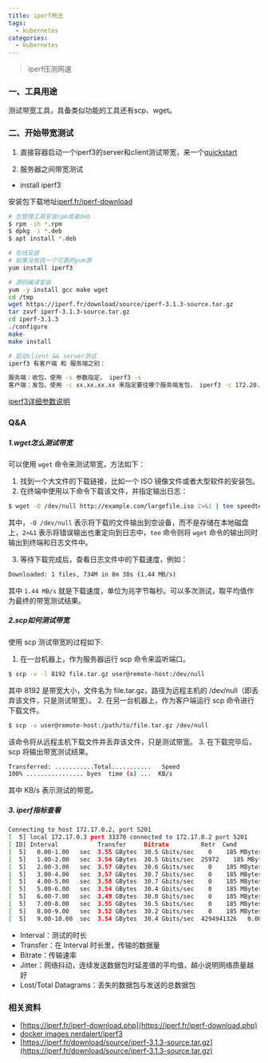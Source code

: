 ```yaml
---
title: iperf用法
tags:
  - kubernetes
categories:
  - kubernetes
---
```


> iperf压测网速

### 一、工具用途

测试带宽工具，具备类似功能的工具还有scp、wget。

### 二、开始带宽测试

1. 直接容器启动一个iperf3的server和client测试带宽，来一个[quickstart](https://github.com/nerdalert/iperf3/blob/master/README.md)

2. 服务器之间带宽测试

- install iperf3 

安装包下载地址[iperf.fr/iperf-download](https://iperf.fr/iperf-download.php)

``` bash
# 包管理工具安装rpm或者deb
$ rpm -ih *.rpm
$ dpkg -i *.deb
$ apt install *.deb

# 在线安装
# 如果没有找一个可靠的yum源
yum install iperf3
```

``` bash
# 源码编译安装
yum -y install gcc make wget
cd /tmp
wget https://iperf.fr/download/source/iperf-3.1.3-source.tar.gz
tar zxvf iperf-3.1.3-source.tar.gz
cd iperf-3.1.3
./configure
make
make install
```

``` bash
# 启动client && server测试
iperf3 有客户端 和 服务端之别：

服务端：收包，使用 -s 参数指定， iperf3 -s
客户端：发包，使用 -c xx.xx.xx.xx 来指定要往哪个服务端发包， iperf3 -c 172.20.20.200
```

[iperf3详细参数说明](https://www.cnblogs.com/yingsong/p/5682080.html)

### Q&A

##### 1.wget怎么测试带宽

可以使用 `wget` 命令来测试带宽，方法如下：
1. 找到一个大文件的下载链接，比如一个 ISO 镜像文件或者大型软件的安装包。
2. 在终端中使用以下命令下载该文件，并指定输出日志：
``` bash
$ wget -O /dev/null http://example.com/largefile.iso 2>&1 | tee speedtest.log
```
其中，`-O /dev/null` 表示将下载的文件输出到空设备，而不是存储在本地磁盘上，`2>&1` 表示将错误输出也重定向到日志中，`tee` 命令则将 `wget` 命令的输出同时输出到终端和日志文件中。

3. 等待下载完成后，查看日志文件中的下载速度，例如：
``` bash
Downloaded: 1 files, 734M in 8m 30s (1.44 MB/s)
```
其中 `1.44 MB/s` 就是下载速度，单位为兆字节每秒。可以多次测试，取平均值作为最终的带宽测试结果。

##### 2.scp如何测试带宽

使用 scp 测试带宽的过程如下:
1. 在一台机器上，作为服务器运行 scp 命令来监听端口。
``` bash
$ scp -v -l 8192 file.tar.gz user@remote-host:/dev/null
```
其中 8192 是带宽大小，文件名为 file.tar.gz，路径为远程主机的 /dev/null（即丢弃该文件，只是测试带宽）。
2. 在另一台机器上，作为客户端运行 scp 命令进行下载文件。
``` bash
$ scp -v user@remote-host:/path/to/file.tar.gz /dev/null
```
该命令将从远程主机下载文件并丢弃该文件，只是测试带宽。
3. 在下载完毕后，scp 将输出带宽测试结果。

``` bash
Transferred: ...........Total...........   Speed
100% ................ byes  time (s) ...  KB/s
```
其中 KB/s 表示测试的带宽。

##### 3. iperf指标查看

``` bash
Connecting to host 172.17.0.2, port 5201
[  5] local 172.17.0.3 port 33370 connected to 172.17.0.2 port 5201
[ ID] Interval           Transfer     Bitrate         Retr  Cwnd
[  5]   0.00-1.00   sec  3.55 GBytes  30.5 Gbits/sec    0    185 MBytes       
[  5]   1.00-2.00   sec  3.54 GBytes  30.5 Gbits/sec  25972    185 MBytes       
[  5]   2.00-3.00   sec  3.57 GBytes  30.6 Gbits/sec    0    185 MBytes       
[  5]   3.00-4.00   sec  3.57 GBytes  30.7 Gbits/sec    0    185 MBytes       
[  5]   4.00-5.00   sec  3.58 GBytes  30.7 Gbits/sec    0    185 MBytes       
[  5]   5.00-6.00   sec  3.54 GBytes  30.4 Gbits/sec    0    185 MBytes       
[  5]   6.00-7.00   sec  3.49 GBytes  30.0 Gbits/sec    0    185 MBytes       
[  5]   7.00-8.00   sec  3.55 GBytes  30.5 Gbits/sec    0    185 MBytes       
[  5]   8.00-9.00   sec  3.52 GBytes  30.2 Gbits/sec    0    185 MBytes       
[  5]   9.00-10.00  sec  3.54 GBytes  30.4 Gbits/sec  4294941326   0.00 Bytes    
```

- Interval：测试的时长
- Transfer：在 Interval 时长里，传输的数据量
- Bitrate：传输速率
- Jitter：网络抖动，连续发送数据包时延差值的平均值，越小说明网络质量越好
- Lost/Total Datagrams：丢失的数据包与发送的总数据包

### 相关资料

- [https://iperf.fr/iperf-download.php](https://iperf.fr/iperf-download.php)
- [docker images nerdalert/iperf3](https://github.com/nerdalert/iperf3)
- [https://iperf.fr/download/source/iperf-3.1.3-source.tar.gz](https://iperf.fr/download/source/iperf-3.1.3-source.tar.gz)